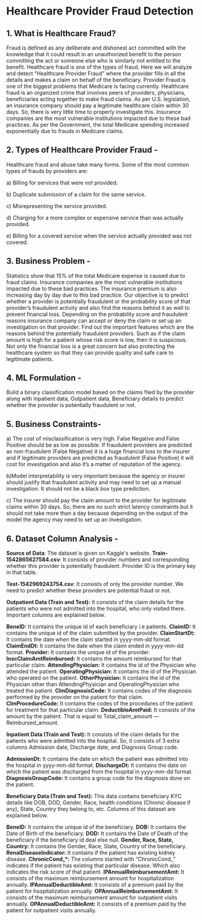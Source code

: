 # Healthcare Provider Fraud Detection


## 1. What is Healthcare Fraud?

Fraud is defined as any deliberate and dishonest act committed with the knowledge that it could result in an unauthorized benefit to the person committing the act or someone else who is similarly not entitled to the benefit. Healthcare fraud is one of the types of fraud. Here we will analyze and detect “Healthcare Provider Fraud” where the provider fills in all the details and makes a claim on behalf of the beneficiary. Provider Fraud is one of the biggest problems that Medicare is facing currently. Healthcare fraud is an organized crime that involves peers of providers, physicians, beneficiaries acting together to make fraud claims. As per U.S. legislation, an insurance company should pay a legitimate healthcare claim within 30 days. So, there is very little time to properly investigate this. Insurance companies are the most vulnerable institutions impacted due to these bad practices. As per the Government, the total Medicare spending increased exponentially due to frauds in Medicare claims.

## 2. Types of Healthcare Provider Fraud - 

Healthcare fraud and abuse take many forms. Some of the most common types of frauds by providers are:

a) Billing for services that were not provided.

b) Duplicate submission of a claim for the same service.

c) Misrepresenting the service provided.

d) Charging for a more complex or expensive service than was actually provided.

e) Billing for a covered service when the service actually provided was not covered.

## 3. Business Problem -

Statistics show that 15% of the total Medicare expense is caused due to fraud claims. Insurance companies are the most vulnerable institutions impacted due to these bad practices. The insurance premium is also increasing day by day due to this bad practice.
Our objective is to predict whether a provider is potentially fraudulent or the probability score of that provider’s fraudulent activity and also find the reasons behind it as well to prevent financial loss.
Depending on the probability score and fraudulent reasons insurance company can accept or deny the claim or set up an investigation on that provider.
Find out the important features which are the reasons behind the potentially fraudulent providers. Such as if the claim amount is high for a patient whose risk score is low, then it is suspicious.
Not only the financial loss is a great concern but also protecting the healthcare system so that they can provide quality and safe care to legitimate patients.

## 4. ML Formulation - 

Build a binary classification model based on the claims filed by the provider along with Inpatient data, Outpatient data, Beneficiary details to predict whether the provider is potentially fraudulent or not.

## 5. Business Constraints-

a) The cost of misclassification is very high. False Negative and False Positive should be as low as possible. If fraudulent providers are predicted as non-fraudulent (False Negative) it is a huge financial loss to the insurer and if legitimate providers are predicted as fraudulent (False Positive) it will cost for investigation and also it’s a matter of reputation of the agency.

b)Model interpretability is very important because the agency or insurer should justify that fraudulent activity and may need to set up a manual investigation. It should not be a black box type prediction.

c) The insurer should pay the claim amount to the provider for legitimate claims within 30 days. So, there are no such strict latency constraints but it should not take more than a day because depending on the output of the model the agency may need to set up an investigation.


## 6. Dataset Column Analysis - 

**Source of Data**: The dataset is given on Kaggle's website.
**Train-1542865627584.csv**:
It consists of provider numbers and corresponding whether this provider is potentially fraudulent. Provider ID is the primary key in that table.

**Test-1542969243754.csv**:
It consists of only the provider number. We need to predict whether these providers are potential fraud or not.

**Outpatient Data (Train and Test):**
It consists of the claim details for the patients who were not admitted into the hospital, who only visited there. Important columns are explained below.

**BeneID:** It contains the unique id of each beneficiary i.e patients.
**ClaimID:** It contains the unique id of the claim submitted by the provider.
**ClaimStartDt:** It contains the date when the claim started in yyyy-mm-dd format.
**ClaimEndDt:** It contains the date when the claim ended in yyyy-mm-dd format.
**Provider:** It contains the unique id of the provider.
**InscClaimAmtReimbursed:** It contains the amount reimbursed for that particular claim.
**AttendingPhysician:** It contains the id of the Physician who attended the patient.
**OperatingPhysician:** It contains the id of the Physician who operated on the patient.
**OtherPhysician:** It contains the id of the Physician other than AttendingPhysician and OperatingPhysician who treated the patient.
**ClmDiagnosisCode:** It contains codes of the diagnosis performed by the provider on the patient for that claim.
**ClmProcedureCode:** It contains the codes of the procedures of the patient for treatment for that particular claim.
**DeductibleAmtPaid:** It consists of the amount by the patient. That is equal to Total_claim_amount — Reimbursed_amount.

**Inpatient Data (Train and Test):**
It consists of the claim details for the patients who were admitted into the hospital. So, it consists of 3 extra columns Admission date, Discharge date, and Diagnosis Group code.

**AdmissionDt:** It contains the date on which the patient was admitted into the hospital in yyyy-mm-dd format.
**DischargeDt:** It contains the date on which the patient was discharged from the hospital in yyyy-mm-dd format.
**DiagnosisGroupCode:** It contains a group code for the diagnosis done on the patient.

**Beneficiary Data (Train and Test):** This data contains beneficiary KYC details like DOB, DOD, Gender, Race, health conditions (Chronic disease if any), State, Country they belong to, etc. Columns of this dataset are explained below.

**BeneID:** It contains the unique id of the beneficiary.
**DOB:** It contains the Date of Birth of the beneficiary.
**DOD:** It contains the Date of Death of the beneficiary if the beneficiary id deal else null.
**Gender, Race, State, Country:** It contains the Gender, Race, State, Country of the beneficiary.
**RenalDiseaseIndicator:** It contains if the patient has existing kidney disease.
**ChronicCond_*:** The columns started with “ChronicCond_” indicates if the patient has existing that particular disease. Which also indicates the risk score of that patient.
**IPAnnualReimbursementAmt:** It consists of the maximum reimbursement amount for hospitalization annually.
**IPAnnualDeductibleAmt:** It consists of a premium paid by the patient for hospitalization annually.
**OPAnnualReimbursementAmt:** It consists of the maximum reimbursement amount for outpatient visits annually.
**OPAnnualDeductibleAmt:** It consists of a premium paid by the patient for outpatient visits annually.

